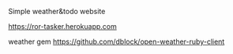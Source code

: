 Simple weather&todo website

https://ror-tasker.herokuapp.com

weather gem https://github.com/dblock/open-weather-ruby-client
